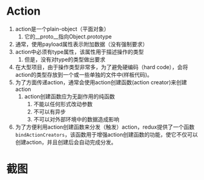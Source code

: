 # Action

1. action是一个plain-object（平面对象）
   1. 它的__proto__指向Object.prototype
2. 通常，使用payload属性表示附加数据（没有强制要求）
3. action中必须有type属性，该属性用于描述操作的类型
   1. 但是，没有对type的类型做出要求
4. 在大型项目，由于操作类型非常多，为了避免硬编码（hard code），会将action的类型存放到一个或一些单独的文件中(样板代码)。
5. 为了方面传递action，通常会使用action创建函数(action creator)来创建action
   1. action创建函数应为无副作用的纯函数
      1. 不能以任何形式改动参数
      2. 不可以有异步
      3. 不可以对外部环境中的数据造成影响
6. 为了方便利用action创建函数来分发（触发）action，redux提供了一个函数```bindActionCreators```，该函数用于增强action创建函数的功能，使它不仅可以创建action，并且创建后会自动完成分发。

# 截图